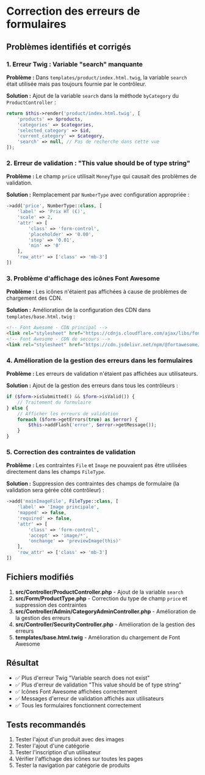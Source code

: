 # Correction des erreurs de formulaires

## Problèmes identifiés et corrigés

### 1. Erreur Twig : Variable "search" manquante

**Problème :** Dans `templates/product/index.html.twig`, la variable `search` était utilisée mais pas toujours fournie par le contrôleur.

**Solution :** Ajout de la variable `search` dans la méthode `byCategory` du `ProductController` :

```php
return $this->render('product/index.html.twig', [
    'products' => $products,
    'categories' => $categories,
    'selected_category' => $id,
    'current_category' => $category,
    'search' => null, // Pas de recherche dans cette vue
]);
```

### 2. Erreur de validation : "This value should be of type string"

**Problème :** Le champ `price` utilisait `MoneyType` qui causait des problèmes de validation.

**Solution :** Remplacement par `NumberType` avec configuration appropriée :

```php
->add('price', NumberType::class, [
    'label' => 'Prix HT (€)',
    'scale' => 2,
    'attr' => [
        'class' => 'form-control',
        'placeholder' => '0.00',
        'step' => '0.01',
        'min' => '0'
    ],
    'row_attr' => ['class' => 'mb-3']
])
```

### 3. Problème d'affichage des icônes Font Awesome

**Problème :** Les icônes n'étaient pas affichées à cause de problèmes de chargement des CDN.

**Solution :** Amélioration de la configuration des CDN dans `templates/base.html.twig` :

```html
<!-- Font Awesome - CDN principal -->
<link rel="stylesheet" href="https://cdnjs.cloudflare.com/ajax/libs/font-awesome/6.5.1/css/all.min.css" integrity="sha512-DTOQO9RWCH3ppGqcWaEA1BIZOC6xxalwEsw9c2QQeAIftl+Vegovlnee1c9QX4TctnWMn13TZye+giMm8e2LwA==" crossorigin="anonymous" referrerpolicy="no-referrer">
<!-- Font Awesome - CDN de secours -->
<link rel="stylesheet" href="https://cdn.jsdelivr.net/npm/@fortawesome/fontawesome-free@6.5.1/css/all.min.css" onerror="this.onerror=null;this.href='https://use.fontawesome.com/releases/v6.5.1/css/all.css';">
```

### 4. Amélioration de la gestion des erreurs dans les formulaires

**Problème :** Les erreurs de validation n'étaient pas affichées aux utilisateurs.

**Solution :** Ajout de la gestion des erreurs dans tous les contrôleurs :

```php
if ($form->isSubmitted() && $form->isValid()) {
    // Traitement du formulaire
} else {
    // Afficher les erreurs de validation
    foreach ($form->getErrors(true) as $error) {
        $this->addFlash('error', $error->getMessage());
    }
}
```

### 5. Correction des contraintes de validation

**Problème :** Les contraintes `File` et `Image` ne pouvaient pas être utilisées directement dans les champs `FileType`.

**Solution :** Suppression des contraintes des champs de formulaire (la validation sera gérée côté contrôleur) :

```php
->add('mainImageFile', FileType::class, [
    'label' => 'Image principale',
    'mapped' => false,
    'required' => false,
    'attr' => [
        'class' => 'form-control',
        'accept' => 'image/*',
        'onchange' => 'previewImage(this)'
    ],
    'row_attr' => ['class' => 'mb-3']
])
```

## Fichiers modifiés

1. **src/Controller/ProductController.php** - Ajout de la variable `search`
2. **src/Form/ProductType.php** - Correction du type de champ `price` et suppression des contraintes
3. **src/Controller/Admin/CategoryAdminController.php** - Amélioration de la gestion des erreurs
4. **src/Controller/SecurityController.php** - Amélioration de la gestion des erreurs
5. **templates/base.html.twig** - Amélioration du chargement de Font Awesome

## Résultat

- ✅ Plus d'erreur Twig "Variable search does not exist"
- ✅ Plus d'erreur de validation "This value should be of type string"
- ✅ Icônes Font Awesome affichées correctement
- ✅ Messages d'erreur de validation affichés aux utilisateurs
- ✅ Tous les formulaires fonctionnent correctement

## Tests recommandés

1. Tester l'ajout d'un produit avec des images
2. Tester l'ajout d'une catégorie
3. Tester l'inscription d'un utilisateur
4. Vérifier l'affichage des icônes sur toutes les pages
5. Tester la navigation par catégorie de produits
